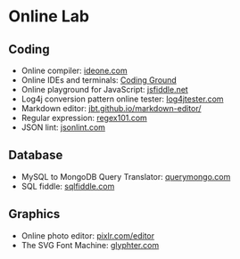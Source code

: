 # Online Lab

## Coding

* Online compiler: [ideone.com](https://ideone.com)
* Online IDEs and terminals: [Coding Ground](https://www.tutorialspoint.com/codingground.htm)
* Online playground for JavaScript: [jsfiddle.net](https://jsfiddle.net/)
* Log4j conversion pattern online tester: [log4jtester.com](http://log4jtester.com)
* Markdown editor: [jbt.github.io/markdown-editor/](https://jbt.github.io/markdown-editor/)
* Regular expression: [regex101.com](https://regex101.com/)
* JSON lint: [jsonlint.com](http://jsonlint.com/)

## Database
* MySQL to MongoDB Query Translator: [querymongo.com](http://www.querymongo.com/)
* SQL fiddle: [sqlfiddle.com](http://sqlfiddle.com/)

## Graphics

* Online photo editor: [pixlr.com/editor](https://pixlr.com/editor/)
* The SVG Font Machine: [glyphter.com](https://glyphter.com/)
